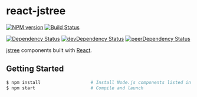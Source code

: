# react-jstree

[![NPM version][npm-badge]][npm] [![Build Status][travis-ci-image]][travis-ci-url]

[![Dependency Status][deps-badge]][deps]
[![devDependency Status][dev-deps-badge]][dev-deps]
[![peerDependency Status][peer-deps-badge]][peer-deps]

[jstree](https://github.com/vakata/jstree) components built with [React](http://facebook.github.io/react/).

## Getting Started

```sh
$ npm install                   # Install Node.js components listed in ./package.json
$ npm start                     # Compile and launch
```

[npm-badge]: http://badge.fury.io/js/react-jstree.svg
[npm]: http://badge.fury.io/js/react-jstree

[deps-badge]: https://david-dm.org/luqin/react-jstree.svg
[deps]: https://david-dm.org/luqin/react-jstree

[dev-deps-badge]: https://david-dm.org/luqin/react-jstree/dev-status.svg
[dev-deps]: https://david-dm.org/luqin/react-jstree#info=devDependencies

[peer-deps-badge]: https://david-dm.org/luqin/react-jstree/peer-status.svg
[peer-deps]: https://david-dm.org/luqin/react-jstree#info=peerDependencies 

[travis-ci-image]: https://travis-ci.org/luqin/react-jstree.svg
[travis-ci-url]: https://travis-ci.org/luqin/react-jstree
